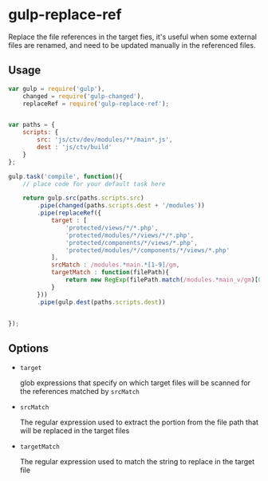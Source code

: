 gulp-replace-ref
======================

Replace the file references in the target fies, it's useful when some external files are renamed, and need to be updated manually in the referenced files.

## Usage

```javascript
var gulp = require('gulp'),
    changed = require('gulp-changed'),
    replaceRef = require('gulp-replace-ref');


var paths = {
    scripts: {
        src: 'js/ctv/dev/modules/**/main*.js',
        dest : 'js/ctv/build'
    }
};

gulp.task('compile', function(){
    // place code for your default task here

    return gulp.src(paths.scripts.src)
        .pipe(changed(paths.scripts.dest + '/modules'))
        .pipe(replaceRef({
            target : [
                'protected/views/*/*.php',
                'protected/modules/*/views/*/*.php',
                'protected/components/*/views/*.php',
                'protected/modules/*/components/*/views/*.php'
            ],
            srcMatch : /modules.*main.*[1-9]/gm,
            targetMatch : function(filePath){
                return new RegExp(filePath.match(/modules.*main_v/gm)[0] + '.*[1-9]', 'gm');
            }
        }))
        .pipe(gulp.dest(paths.scripts.dest))


});
```

## Options

- `target`

	glob expressions that specify on which target files will be scanned for the references matched by `srcMatch`

- `srcMatch`

	The regular expression used to extract the portion from the file path that will be replaced in the target files
	
- `targetMatch`

  The regular expression used to match the string to replace in the target file
